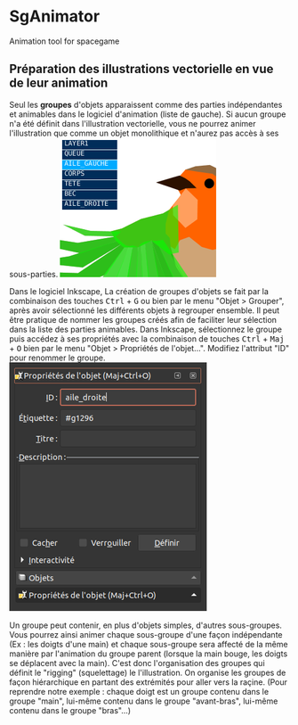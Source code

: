 # SgAnimator
Animation tool for spacegame

## Préparation des illustrations vectorielle en vue de leur animation
Seul les **groupes** d'objets apparaissent comme des parties indépendantes et animables dans le logiciel d'animation (liste de gauche). Si aucun groupe n'a été définit dans l'illustration vectorielle, vous ne pourrez animer l'illustration que comme un objet monolithique et n'aurez pas accès à ses sous-parties.
![parts list](res/sga_partslist.png)

Dans le logiciel Inkscape, La création de groupes d'objets se fait par la combinaison des touches <kbd>Ctrl</kbd> + <kbd>G</kbd> ou bien par le menu "Objet > Grouper", après avoir sélectionné les différents objets à regrouper ensemble.
Il peut être pratique de nommer les groupes créés afin de faciliter leur sélection dans la liste des parties animables. Dans Inkscape, sélectionnez le groupe puis accédez à ses propriétés avec la combinaison de touches <kbd>Ctrl</kbd> + <kbd>Maj</kbd> + <kbd>O</kbd> bien par le menu "Objet > Propriétés de l'objet...". Modifiez l'attribut "ID" pour renommer le groupe.
![inkscape group id](res/inkscape_groupid.png)

Un groupe peut contenir, en plus d'objets simples, d'autres sous-groupes. Vous pourrez ainsi animer chaque sous-groupe d'une façon indépendante (Ex : les doigts d'une main) et chaque sous-groupe sera affecté de la même manière par l'animation du groupe parent (lorsque la main bouge, les doigts se déplacent avec la main).
C'est donc l'organisation des groupes qui définit le "rigging" (squelettage) le l'illustration. On organise les groupes de façon hiérarchique en partant des extrémités pour aller vers la raçine. (Pour reprendre notre exemple : chaque doigt est un groupe contenu dans le groupe "main", lui-même contenu dans le groupe "avant-bras", lui-même contenu dans le groupe "bras"...)
